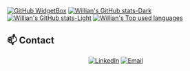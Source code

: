 [![GitHub WidgetBox](https://github-widgetbox.vercel.app/api/profile?username=wduqu001&data=followers,repositories,stars,commits&theme=nautilus)](https://github.com/wduqu001/github-widgetbox)
[![Willian's GitHub stats-Dark](https://github-readme-stats.vercel.app/api?username=wduqu001&show_icons=true&count_private=true&hide_border=true&cache_seconds=8400&theme=dark#gh-dark-mode-only)](https://github.com/wduqu001?tab=repositories#gh-dark-mode-only)
[![Willian's GitHub stats-Light](https://github-readme-stats.vercel.app/api?username=wduqu001&show_icons=true&count_private=true&hide_border=true&cache_seconds=8400&theme=default#gh-light-mode-only)](https://github.com/wduqu001?tab=repositories#gh-light-mode-only)
[![Willian's Top used languages](https://github-readme-stats.vercel.app/api/top-langs/?username=wduqu001&theme=gotham&hide_border=true&layout=compact)](https://github.com/wduqu001?tab=repositories)

## 📫 Contact
<p align="center">
    <a href="https://linkedin.com/in/williandalmeida" target="_blank"><img alt="LinkedIn" src="https://img.shields.io/badge/LinkedIn-000?logo=linkedin&logoColor=0A66C2&style=for-the-badge" /></a>
    <a href="mailto:wduqu001@gmail.com" target="_blank"><img alt="Email" src="https://img.shields.io/badge/gmail-000?style=for-the-badge&logo=gmail&logoColor=BB001B" /></a>
</p>
